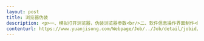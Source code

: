 ```yaml
---                
layout: post       
title: 浏览器伪装           
description: <p>一、模拟打开浏览器，伪装浏览器参数<br/>二、软件信息操作界面制作<br/>三、对接API数据，制作相应功能<br/>四、有较好的沟通能力与技术</p>     
contenturl: https://www.yuanjisong.com/Webpage/Job/../Job/detail/jobid/101472      
---                 
```

